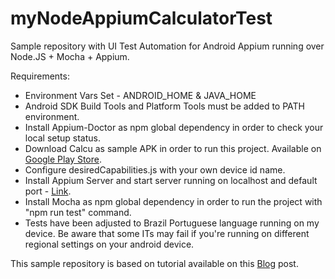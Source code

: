 # myNodeAppiumCalculatorTest
Sample repository with UI Test Automation for Android Appium running over Node.JS + Mocha + Appium.

Requirements:
* Environment Vars Set - ANDROID_HOME & JAVA_HOME
* Android SDK Build Tools and Platform Tools must be added to PATH environment.
* Install Appium-Doctor as npm global dependency in order to check your local setup status.
* Download Calcu as sample APK in order to run this project. Available on [Google Play Store](https://play.google.com/store/apps/details?id=com.candl.athena).
* Configure desiredCapabilities.js with your own device id name.
* Install Appium Server and start server running on localhost and default port - [Link](https://github.com/appium/appium-desktop/releases/tag/1.7.0).
* Install Mocha as npm global dependency in order to run the project with "npm run test" command.
* Tests have been adjusted to Brazil Portuguese language running on my device. Be aware that some ITs may fail  if you're running on different regional settings on your android device.


This sample repository is based on tutorial available on this [Blog](https://www.softwaretestingmaterial.com/appium-with-nodejs-for-automation-testing-of-android-applications/) post.
